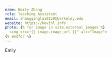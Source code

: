 ```yaml
---
name: Emily Zhang
role: Teaching Assistant
email: zhangqinglai0120@berkeley.edu
website: https://kevinl.info
photo: {% for image in site.external_images %}
  <img src="{{ image.image_url }}" alt="Image">
{% endfor %}
---
```


Emily
